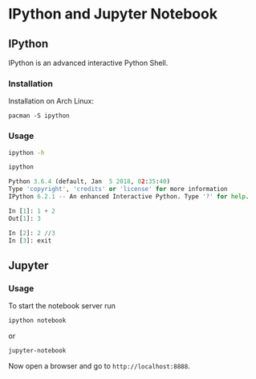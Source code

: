 # IPython and Jupyter Notebook

## IPython

IPython is an advanced interactive Python Shell.

### Installation

Installation on Arch Linux:

```
pacman -S ipython
```


### Usage

```bash
ipython -h
```

```bash
ipython
```

```python
Python 3.6.4 (default, Jan  5 2018, 02:35:40) 
Type 'copyright', 'credits' or 'license' for more information
IPython 6.2.1 -- An enhanced Interactive Python. Type '?' for help.

In [1]: 1 + 2
Out[1]: 3

In [2]: 2 //3
In [3]: exit
```

## Jupyter


### Usage

To start the notebook server run 

```bash
ipython notebook
```

or

```bash
jupyter-notebook 
```

Now open a browser and go to `http://localhost:8888`.
